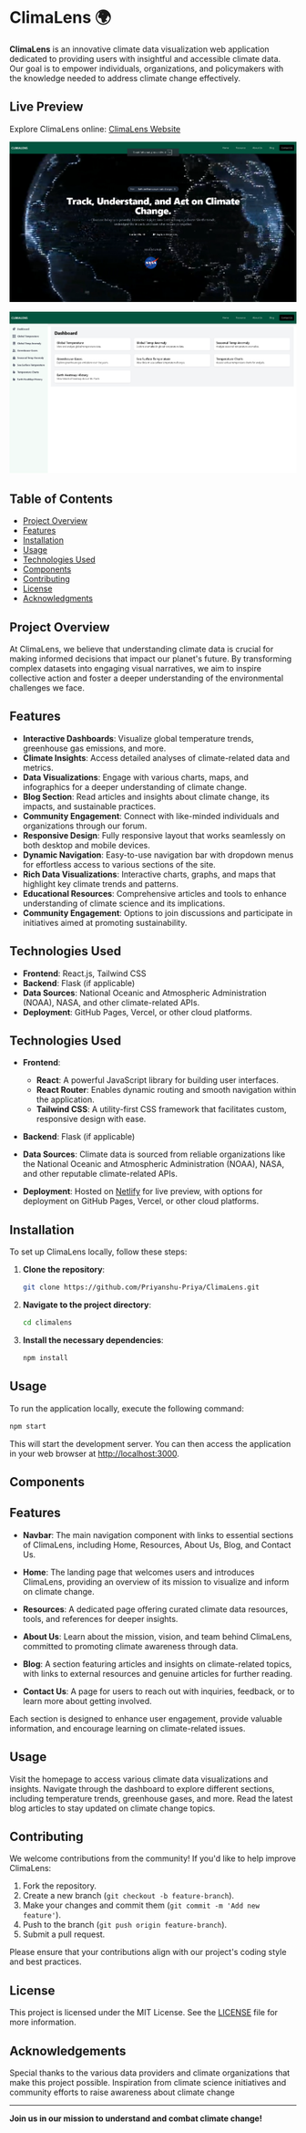 # ClimaLens 🌍

**ClimaLens** is an innovative climate data visualization web application dedicated to providing users with insightful and accessible climate data. Our goal is to empower individuals, organizations, and policymakers with the knowledge needed to address climate change effectively.

## Live Preview

Explore ClimaLens online: [ClimaLens Website](https://climalens.netlify.app/)


![ClimaLens Screenshot](https://raw.githubusercontent.com/priyanshu-priya/ClimaLens/main/src/assets/image.png) 

![ClimaLens Screenshot](https://raw.githubusercontent.com/priyanshu-priya/ClimaLens/main/src/assets/image2.png) 
<!-- Update this path with the actual screenshot of your project -->

## Table of Contents

- [Project Overview](#project-overview)
- [Features](#features)
- [Installation](#installation)
- [Usage](#usage)
- [Technologies Used](#technologies-used)
- [Components](#components)
- [Contributing](#contributing)
- [License](#license)
- [Acknowledgments](#acknowledgments)

## Project Overview

At ClimaLens, we believe that understanding climate data is crucial for making informed decisions that impact our planet's future. By transforming complex datasets into engaging visual narratives, we aim to inspire collective action and foster a deeper understanding of the environmental challenges we face.

## Features
- **Interactive Dashboards**: Visualize global temperature trends, greenhouse gas emissions, and more.
- **Climate Insights**: Access detailed analyses of climate-related data and metrics.
- **Data Visualizations**: Engage with various charts, maps, and infographics for a deeper understanding of climate change.
- **Blog Section**: Read articles and insights about climate change, its impacts, and sustainable practices.
- **Community Engagement**: Connect with like-minded individuals and organizations through our forum.
- **Responsive Design**: Fully responsive layout that works seamlessly on both desktop and mobile devices.
- **Dynamic Navigation**: Easy-to-use navigation bar with dropdown menus for effortless access to various sections of the site.
- **Rich Data Visualizations**: Interactive charts, graphs, and maps that highlight key climate trends and patterns.
- **Educational Resources**: Comprehensive articles and tools to enhance understanding of climate science and its implications.
- **Community Engagement**: Options to join discussions and participate in initiatives aimed at promoting sustainability.

 ## Technologies Used

- **Frontend**: React.js, Tailwind CSS
- **Backend**: Flask (if applicable)
- **Data Sources**: National Oceanic and Atmospheric Administration (NOAA), NASA, and other climate-related APIs.
- **Deployment**: GitHub Pages, Vercel, or other cloud platforms.


## Technologies Used

- **Frontend**:
  - **React**: A powerful JavaScript library for building user interfaces.
  - **React Router**: Enables dynamic routing and smooth navigation within the application.
  - **Tailwind CSS**: A utility-first CSS framework that facilitates custom, responsive design with ease.
  
- **Backend**: Flask (if applicable)

- **Data Sources**: Climate data is sourced from reliable organizations like the National Oceanic and Atmospheric Administration (NOAA), NASA, and other reputable climate-related APIs.

- **Deployment**: Hosted on [Netlify](https://climalens.netlify.app/) for live preview, with options for deployment on GitHub Pages, Vercel, or other cloud platforms.


## Installation

To set up ClimaLens locally, follow these steps:

1. **Clone the repository**:
   ```bash
   git clone https://github.com/Priyanshu-Priya/ClimaLens.git
   ```
2. **Navigate to the project directory**:
   ```bash
   cd climalens
   ```
3. **Install the necessary dependencies**:
   ```bash
   npm install
   ```

## Usage

To run the application locally, execute the following command:

```bash
npm start
```

This will start the development server. You can then access the application in your web browser at [http://localhost:3000](http://localhost:3000).


## Components
## Features

- **Navbar**: The main navigation component with links to essential sections of ClimaLens, including Home, Resources, About Us, Blog, and Contact Us.
  
- **Home**: The landing page that welcomes users and introduces ClimaLens, providing an overview of its mission to visualize and inform on climate change.

- **Resources**: A dedicated page offering curated climate data resources, tools, and references for deeper insights.

- **About Us**: Learn about the mission, vision, and team behind ClimaLens, committed to promoting climate awareness through data.

- **Blog**: A section featuring articles and insights on climate-related topics, with links to external resources and genuine articles for further reading.

- **Contact Us**: A page for users to reach out with inquiries, feedback, or to learn more about getting involved.

Each section is designed to enhance user engagement, provide valuable information, and encourage learning on climate-related issues.


## Usage
Visit the homepage to access various climate data visualizations and insights.
Navigate through the dashboard to explore different sections, including temperature trends, greenhouse gases, and more.
Read the latest blog articles to stay updated on climate change topics.

## Contributing

We welcome contributions from the community! If you'd like to help improve ClimaLens:

1. Fork the repository.
2. Create a new branch (`git checkout -b feature-branch`).
3. Make your changes and commit them (`git commit -m 'Add new feature'`).
4. Push to the branch (`git push origin feature-branch`).
5. Submit a pull request.

Please ensure that your contributions align with our project's coding style and best practices.

## License

This project is licensed under the MIT License. See the [LICENSE](LICENSE) file for more information.

## Acknowledgements
Special thanks to the various data providers and climate organizations that make this project possible.
Inspiration from climate science initiatives and community efforts to raise awareness about climate change

---

**Join us in our mission to understand and combat climate change!**
